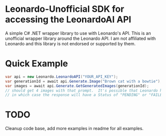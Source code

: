 # Leonardo-Unofficial SDK for accessing the LeonardoAI API
A simple C# .NET wrapper library to use with Leonardo's API.  This is an unofficial wrapper library around the Leonardo API.  I am not affiliated with Leonardo and this library is not endorsed or supported by them.

# Quick Example
```C#
var api = new Leonardo.LeonardoAPI("YOUR_API_KEY");
var generationId = await api.Generate.Image("Brown cat with a bowtie");
var images = await api.Generate.GetGeneratedImages(generationId);
// should get 4 images with that prompt.  It's possible that Leonardo has not started yet
// in which case the response will have a Status of "PENDING" or "FAILED" within the images object
```

# TODO

Cleanup code base, add more examples in readme for all examples.
